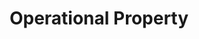 ---
schema: default
title: Operational Property
organization: Dundee City Council
notes: Operational Property is that which is dedicated to direct service delivery e.g. offices.
resources:

  - name: Operational Property CSV
  - url: http://inspire.dundeecity.gov.uk/geoserver/inspire/wfs?version=2.0.0&service=wfs&request=GetFeature&typeName=inspire:SV_OPERATIONAL_PROPERTY&outputFormat=csv
  - format: CSV

  - name: Operational Property ZIP
  - url: http://inspire.dundeecity.gov.uk/geoserver/inspire/wfs?version=2.0.0&service=wfs&request=GetFeature&typeName=inspire:SV_OPERATIONAL_PROPERTY&outputFormat=SHAPE-ZIP
  - format: ZIP

  - name: Operational Property GEOJSON
  - url: http://inspire.dundeecity.gov.uk/geoserver/inspire/wfs?version=2.0.0&service=wfs&request=GetFeature&typeName=inspire:SV_OPERATIONAL_PROPERTY&outputFormat=json
  - format: GEOJSON

  - name: Operational Property WMS
  - url: http://inspire.dundeecity.gov.uk/geoserver/inspire/wms?service=WMS&version=1.3.0&request=getCapabilities
  - format: WMS

  - name: Operational Property WFS
  - url: http://inspire.dundeecity.gov.uk/geoserver/inspire/wfs?service=WFS&version=1.1.0&request=getCapabilities
  - format: WFS

license: Open Government Licence 3.0 (United Kingdom)
category:

  - property


  - 

maintainer: Tim Wisniewski
maintainer_email: tim@timwis.com
---